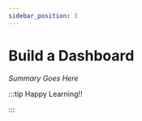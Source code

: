```yaml
---
sidebar_position: 3
---
```


# Build a Dashboard

_Summary Goes Here_

:::tip Happy Learning!!

<QuestButton text="Go To Quest" link="https://app.stackup.dev/quest_page/build-a-dashboard" />

:::
